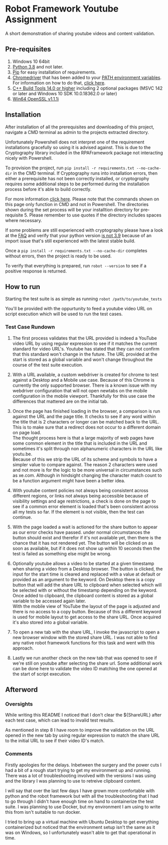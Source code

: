 # Robot Framework Youtube Assignment
A short demonstration of sharing youtube videos and content validation.

## Pre-requisites
1. Windows 10 64bit
2. [Python 3.8](https://www.python.org/downloads/release/python-387/) and not later.
3. [Pip](https://pip.pypa.io/en/stable/installing/) for easy installation of requirements.
4. [Chromedriver](https://chromedriver.chromium.org/downloads) that has been added to your [PATH environment variables](https://chromedriver.chromium.org/getting-started). For information on how to do that, [click here](https://helpdeskgeek.com/windows-10/add-windows-path-environment-variable/).
5. [C++ Build Tools 14.0 or higher](https://visualstudio.microsoft.com/thank-you-downloading-visual-studio/?sku=BuildTools&rel=16) including 2 optional packages (MSVC 142 or later and Windows 10 SDK 10.0.18362.0 or later)
6. [Win64 OpenSSL v1.1.1i](https://slproweb.com/products/Win32OpenSSL.html)

## Installation

After installation of all the prerequisites and downloading of this project, navigate a CMD terminal as admin to the projects extracted directory.

Unfortunately Powershell does not interpret one of the requirement installations gracefully so using it is advised against. This is due to the Cryptography library included in the RPAFramework package not interacting nicely with Powershell. 

To provision the project, run `pip install -r requirements.txt --no-cache-dir` in the CMD terminal. If Cryptography runs into installation errors, then either a prerequisite has not been correctly installed, or cryptogrophy requires some additional steps to be performed during the installation process before it's able to build correctly.

For more information [click here](https://cryptography.io/en/2.9.2/installation/#building-cryptography-on-windows). Please note that the commands shown on this page only function in CMD and not in Powershell. The directories shown during the set process will be your installtion directory for pre-requisite 5. Please remember to use quotes if the directory includes spaces where necessary.

If some problems are still experienced with cryptography please have a look at the [FAQ](https://cryptography.io/en/2.9.2/faq/) and verify that your python version [is not 3.9](https://github.com/mhammond/pywin32/issues/1593) because of an import issue that's still experienced with the latest stable build.

Once a `pip install -r requirements.txt --no-cache-dir` completes  without errors, then the project is ready to be used.

To verify that everything is prepared, run `robot --version` to see if a positive response is returned.

## How to run

Starting the test suite is as simple as running `robot /path/to/youtube_tests`

You'll be provided with the oppurtunity to feed a youtube video URL on script execution which will be used to run the test cases.

### Test Case Rundown

1. The first process validates that the URL provided is indeed a YouTube video URL by using regular expression to see if it matches the current standard for video URL's. Youtube has stated that they can not confirm that this standard won't change in the future. The URL provided at the start is stored as a global variable and won't change throughout the course of the test suite execution.

2. With a URL available, a custom webdriver is created for chrome to test against a Desktop and a Mobile use case. Because of this Chrome is currently the only supported browser. There is a known issue with my webdriver configuration that will not open newtabs on the mobile configuration in the mobile viewport. Thankfully for this use case the differences that mattered are on the initial tab.

3. Once the page has finished loading in the browser, a comparison is run against the URL and the page title. It checks to see if any word within the title that is 2 characters or longer can be matched back to the URL. This is to make sure that a redirect does not occur to a different domain on page load. \
The thought process here is that a large majority of web pages have some common element in the title that is included in the URL and sometimes it's split through non alphanumeric characters in the URL like youtu.be. \
Because of this we strip the URL of its scheme and symbols to have a simpler value to compare against. The reason 2 characters were used and not more is for the logic to be more universal in circumstances such as xe.com. Although in hindsight changing the character match count to be a function argument might have been a better idea.

4. With youtube content policies not always being consistent across different regions, or links not always being accessible because of visibility settings and age restrictions, a check is done on the page to see if a common error element is loaded that's been consistent across all my tests so far. If the element is not visible, then the test can continue.

5. With the page loaded a wait is actioned for the share button to appear as our error checks have passed. under normal circumstances the button should exist and therefor if it's not available yet, then there is the chance that it has not rendered yet. The button will be clicked on as soon as available, but if it does not show up within 10 seconds then the test is failed as something else might be wrong.

6. Optionally youtube allows a video to be started at a given timestamp when sharing a video from a Desktop browser. The button is clicked, the input for the start time is cleared and replaced with a value at default or provided as an argument to the keyword. On Desktop there is a copy button that will add the share URL to clipboard when selected which will be selected with or without the timestamp depending on the keyword. Once added to clipboard, the clipboard content is stored as a global variable to be accessed again later. \
With the mobile view of YouTube the layout of the page is adjusted and there is no access to a copy button. Because of this a different keyword is used for mobile layout to get access to the share URL. Once acquired it's also stored into a global variable.

7. To open a new tab with the share URL, I invoke the javascript to open a new browser window with the stored share URL. I was not able to find any native robot framework functions for this task and went with this approach. 

8. Lastly we run another check on the new tab that was opened to see if we're still on youtube after selecting the share url. Some additional work can be done here to validate the video ID matching the one opened at the start of script execution.


## Afterword

### Oversights

While writing this README I noticed that I don't clear the ${ShareURL} after each test case, which can lead to invalid test results.

As mentioned in step 8 I have room to improve the validation on the URL opened in the new tab by using regular expression to match the share URL to the initial URL to see if their video ID's match. 

### Comments

Firstly apologies for the delays. Inbetween the surgery and the power cuts I had a bit of a rough start trying to get my environment up and running. There was a lot of troubleshooting involved with the versions I was using and the library I was planning to use to retreive clipboard content.

I will say that over the last few days I have grown more comfortable with python and the robot framework but with all the troubleshooting that I had to go through I didn't have enough time on hand to containerize the test suite. I was planning to use Docker, but my environment I am using to write this from isn't suitable to run docker. 

I tried to bring up a virtual machine with Ubuntu Desktop to get everything containerized but noticed that the environment setup isn't the same as it was on Windows, so I unfortunately wasn't able to get that operational in time.
